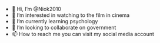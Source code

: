 - 👋 Hi, I’m @Niok2010
- 👀 I’m interested in watching to the film in cinema
- 🌱 I’m currently learning psychology
- 💞️ I’m looking to collaborate on government
- 📫 How to reach me you can visit my social media account

<!---
Niok2010/Niok2010 is a ✨ special ✨ repository because its `README.md` (this file) appears on your GitHub profile.
You can click the Preview link to take a look at your changes.
--->
